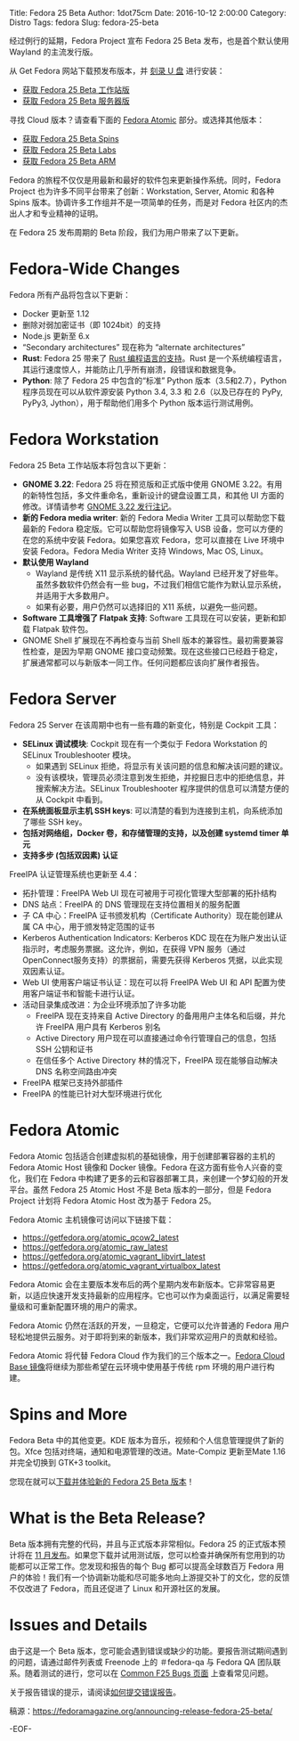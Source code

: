 Title: Fedora 25 Beta
Author: 1dot75cm
Date: 2016-10-12 2:00:00
Category: Distro
Tags: fedora
Slug: fedora-25-beta

经过例行的延期，Fedora Project 宣布 Fedora 25 Beta 发布，也是首个默认使用 Wayland 的主流发行版。

<!-- PELICAN_END_SUMMARY -->

从 Get Fedora 网站下载预发布版本，并 [刻录 U 盘](https://fedoraproject.org/wiki/How_to_create_and_use_Live_USB/zh-cn) 进行安装：

- [获取 Fedora 25 Beta 工作站版](https://getfedora.org/en/workstation/prerelease/)
- [获取 Fedora 25 Beta 服务器版](https://getfedora.org/en/server/prerelease/)


寻找 Cloud 版本？请查看下面的 [Fedora Atomic](https://fedoramagazine.org/announcing-release-fedora-25-beta/#Fedora_Atomic) 部分。或选择其他版本：

- [获取 Fedora 25 Beta Spins](https://spins.fedoraproject.org/prerelease)
- [获取 Fedora 25 Beta Labs](https://labs.fedoraproject.org/prerelease)
- [获取 Fedora 25 Beta ARM](https://arm.fedoraproject.org/prerelease)

Fedora 的旅程不仅仅是用最新和最好的软件包来更新操作系统。同时，Fedora Project 也为许多不同平台带来了创新：Workstation, Server, Atomic 和各种 Spins 版本。协调许多工作组并不是一项简单的任务，而是对 Fedora 社区内的杰出人才和专业精神的证明。

在 Fedora 25 发布周期的 Beta 阶段，我们为用户带来了以下更新。


# Fedora-Wide Changes

Fedora 所有产品将包含以下更新：

- Docker 更新至 1.12
- 删除对弱加密证书（即 1024bit）的支持
- Node.js 更新至 6.x
- “Secondary architectures” 现在称为 “alternate architectures”
- **Rust**: Fedora 25 带来了 [Rust 编程语言的支持](https://fedoramagazine.org/rust-meets-fedora/)。Rust 是一个系统编程语言，其运行速度惊人，并能防止几乎所有崩溃，段错误和数据竞争。
- **Python**: 除了 Fedora 25 中包含的“标准” Python 版本（3.5和2.7），Python 程序员现在可以从软件源安装 Python 3.4, 3.3 和 2.6（以及已存在的 PyPy, PyPy3, Jython），用于帮助他们用多个 Python 版本运行测试用例。


# Fedora Workstation

Fedora 25 Beta 工作站版本将包含以下更新：

- **GNOME 3.22**: Fedora 25 将在预览版和正式版中使用 GNOME 3.22。有用的新特性包括，多文件重命名，重新设计的键盘设置工具，和其他 UI 方面的修改。详情请参考 [GNOME 3.22 发行注记](https://help.gnome.org/misc/release-notes/3.22/)。
- **新的 Fedora media writer**: 新的 Fedora Media Writer 工具可以帮助您下载最新的 Fedora 稳定版。它可以帮助您将镜像写入 USB 设备，您可以方便的在您的系统中安装 Fedora。如果您喜欢 Fedora，您可以直接在 Live 环境中安装 Fedora。Fedora Media Writer 支持 Windows, Mac OS, Linux。
- **默认使用 Wayland**
    - Wayland 是传统 X11 显示系统的替代品。Wayland 已经开发了好些年。虽然多数软件仍然会有一些 bug，不过我们相信它能作为默认显示系统，并适用于大多数用户。
    - 如果有必要，用户仍然可以选择旧的 X11 系统，以避免一些问题。
- **Software 工具增强了 Flatpak 支持**: Software 工具现在可以安装，更新和卸载 Flatpak 软件包。
- GNOME Shell 扩展现在不再检查与当前 Shell 版本的兼容性。最初需要兼容性检查，是因为早期 GNOME 接口变动频繁。现在这些接口已经趋于稳定，扩展通常都可以与新版本一同工作。任何问题都应该向扩展作者报告。


# Fedora Server

Fedora 25 Server 在该周期中也有一些有趣的新变化，特别是 Cockpit 工具：

- **SELinux 调试模块**: Cockpit 现在有一个类似于 Fedora Workstation 的 SELinux Troubleshooter 模块。
    - 如果遇到 SELinux 拒绝，将显示有关该问题的信息和解决该问题的建议。
    - 没有该模块，管理员必须注意到发生拒绝，并挖掘日志中的拒绝信息，并搜索解决方法。SELinux Troubleshooter 程序提供的信息可以清楚方便的从 Cockpit 中看到。
- **在系统面板显示主机 SSH keys**: 可以清楚的看到为连接到主机，向系统添加了哪些 SSH key。
- **包括对网络组，Docker 卷，和存储管理的支持，以及创建 systemd timer 单元**
- **支持多步 (包括双因素) 认证**


FreeIPA 认证管理系统也更新至 4.4：

- 拓扑管理：FreeIPA Web UI 现在可被用于可视化管理大型部署的拓扑结构
- DNS 站点：FreeIPA 的 DNS 管理现在支持位置相关的服务配置
- 子 CA 中心：FreeIPA 证书颁发机构（Certificate Authority）现在能创建从属 CA 中心，用于颁发特定范围的证书
- Kerberos Authentication Indicators: Kerberos KDC 现在在为账户发出认证指示时，考虑服务票据。这允许，例如，在获得 VPN 服务（通过 OpenConnect服务支持）的票据前，需要先获得 Kerberos 凭据，以此实现双因素认证。
- Web UI 使用客户端证书认证：现在可以将 FreeIPA Web UI 和 API 配置为使用客户端证书和智能卡进行认证。
- 活动目录集成改进：为企业环境添加了许多功能
    - FreeIPA 现在支持来自 Active Directory 的备用用户主体名和后缀，并允许 FreeIPA 用户具有 Kerberos 别名
    - Active Directory 用户现在可以直接通过命令行管理自己的信息，包括 SSH 公钥和证书
    - 在信任多个 Active Directory 林的情况下，FreeIPA 现在能够自动解决 DNS 名称空间路由冲突
- FreeIPA 框架已支持外部插件
- FreeIPA 的性能已针对大型环境进行优化


# Fedora Atomic

Fedora Atomic 包括适合创建虚拟机的基础镜像，用于创建部署容器的主机的 Fedora Atomic Host 镜像和 Docker 镜像。Fedora 在这方面有些令人兴奋的变化，我们在 Fedora 中构建了更多的云和容器部署工具，来创建一个梦幻般的开发平台。虽然 Fedora 25 Atomic Host 不是 Beta 版本的一部分，但是 Fedora Project 计划将 Fedora Atomic Host 改为基于 Fedora 25。

Fedora Atomic 主机镜像可访问以下链接下载：

- https://getfedora.org/atomic_qcow2_latest
- https://getfedora.org/atomic_raw_latest
- https://getfedora.org/atomic_vagrant_libvirt_latest
- https://getfedora.org/atomic_vagrant_virtualbox_latest

Fedora Atomic 会在主要版本发布后的两个星期内发布新版本。它非常容易更新，以适应快速开发支持最新的应用程序。它也可以作为桌面运行，以满足需要轻量级和可重新配置环境的用户的需求。

Fedora Atomic 仍然在活跃的开发，一旦稳定，它便可以允许普通的 Fedora 用户轻松地提供云服务。对于即将到来的新版本，我们非常欢迎用户的贡献和经验。

Fedora Atomic 将代替 Fedora Cloud 作为我们的三个版本之一。[Fedora Cloud Base 镜像](https://getfedora.org/en/cloud/prerelease/)将继续为那些希望在云环境中使用基于传统 rpm 环境的用户进行构建。


# Spins and More

Fedora Beta 中的其他变更。KDE 版本为音乐，视频和个人信息管理提供了新的包。Xfce 包括对终端，通知和电源管理的改进。Mate-Compiz 更新至Mate 1.16 并完全切换到 GTK+3 toolkit。

您现在就可以[下载并体验新的 Fedora 25 Beta 版本](https://getfedora.org/)！


# What is the Beta Release?

Beta 版本拥有完整的代码，并且与正式版本非常相似。Fedora 25 的正式版本预计将在 [11 月发布](https://fedoraproject.org/wiki/Releases/25/Schedule)。如果您下载并试用测试版，您可以检查并确保所有您用到的功能都可以正常工作。您发现和报告的每个 Bug 都可以提高全球数百万 Fedora 用户的体验！我们有一个协调新功能和尽可能多地向上游提交补丁的文化，您的反馈不仅改进了 Fedora，而且还促进了 Linux 和开源社区的发展。


# Issues and Details

由于这是一个 Beta 版本，您可能会遇到错误或缺少的功能。要报告测试期间遇到的问题，请通过邮件列表或 Freenode 上的 ＃fedora-qa 与 Fedora QA 团队联系。随着测试的进行，您可以在 [Common F25 Bugs 页面](https://fedoraproject.org/wiki/Common_F25_bugs) 上查看常见问题。

关于报告错误的提示，请阅读[如何提交错误报告](https://fedoraproject.org/wiki/How_to_file_a_bug_report)。

稿源：https://fedoramagazine.org/announcing-release-fedora-25-beta/

-EOF-
